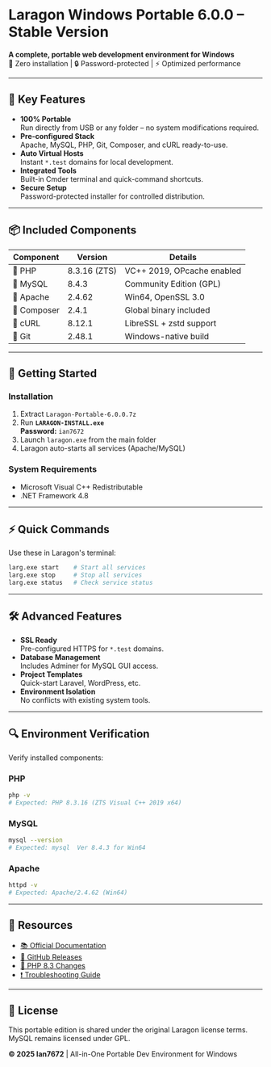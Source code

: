 # Laragon Windows Portable 6.0.0 – Stable Version

**A complete, portable web development environment for Windows**  
🚀 Zero installation | 🔒 Password-protected | ⚡ Optimized performance  

---

## 🌟 Key Features

- **100% Portable**  
  Run directly from USB or any folder – no system modifications required.
- **Pre-configured Stack**  
  Apache, MySQL, PHP, Git, Composer, and cURL ready-to-use.
- **Auto Virtual Hosts**  
  Instant `*.test` domains for local development.
- **Integrated Tools**  
  Built-in Cmder terminal and quick-command shortcuts.
- **Secure Setup**  
  Password-protected installer for controlled distribution.

---

## 📦 Included Components

| Component       | Version               | Details                              |
|-----------------|-----------------------|--------------------------------------|
| 🐘 PHP          | 8.3.16 (ZTS)          | VC++ 2019, OPcache enabled          |
| 🐬 MySQL        | 8.4.3                 | Community Edition (GPL)              |
| 🐳 Apache       | 2.4.62                | Win64, OpenSSL 3.0                   |
| 🧬 Composer     | 2.4.1                 | Global binary included               |
| 🔄 cURL         | 8.12.1                | LibreSSL + zstd support              |
| 🧪 Git          | 2.48.1                | Windows-native build                 |

---

## 🚀 Getting Started

### Installation
1. Extract `Laragon-Portable-6.0.0.7z`
2. Run **`LARAGON-INSTALL.exe`**  
   **Password:** `ian7672`
3. Launch `laragon.exe` from the main folder
4. Laragon auto-starts all services (Apache/MySQL)

### System Requirements
- Microsoft Visual C++ Redistributable
- .NET Framework 4.8

---

## ⚡ Quick Commands

Use these in Laragon's terminal:
```bash
larg.exe start    # Start all services
larg.exe stop     # Stop all services
larg.exe status   # Check service status
```

---

## 🛠️ Advanced Features

- **SSL Ready**  
  Pre-configured HTTPS for `*.test` domains.
- **Database Management**  
  Includes Adminer for MySQL GUI access.
- **Project Templates**  
  Quick-start Laravel, WordPress, etc.
- **Environment Isolation**  
  No conflicts with existing system tools.

---

## 🔍 Environment Verification

Verify installed components:
### PHP
```bash
php -v
# Expected: PHP 8.3.16 (ZTS Visual C++ 2019 x64)
```

### MySQL
```bash
mysql --version
# Expected: mysql  Ver 8.4.3 for Win64
```

### Apache
```bash
httpd -v
# Expected: Apache/2.4.62 (Win64)
```

---

## 🔗 Resources

- [📚 Official Documentation](https://laragon.org/docs)
- [🐙 GitHub Releases]([https://github.com/Ian7672/laragon-portable](https://github.com/Ian7672/laragon-portable/releases))
- [🔄 PHP 8.3 Changes](https://www.php.net/releases/8.3/en.php)
- [❗ Troubleshooting Guide](https://laragon.org/docs/troubleshooting.html)

---

## 📜 License  
This portable edition is shared under the original Laragon license terms.  
MySQL remains licensed under GPL.

**© 2025 Ian7672** | All-in-One Portable Dev Environment for Windows
